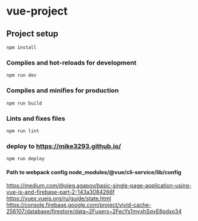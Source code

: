 # vue-project

## Project setup

```
npm install
```

### Compiles and hot-reloads for development

```
npm run dev
```

### Compiles and minifies for production

```
npm run build
```

### Lints and fixes files

```
npm run lint
```

### deploy to https://mike3293.github.io/

```
npm run deploy
```

#### Path to webpack config node_modules/@vue/cli-service/lib/config

<!-- See [Configuration Reference](https://cli.vuejs.org/config/). -->


https://medium.com/@oleg.agapov/basic-single-page-application-using-vue-js-and-firebase-part-2-143a3084266f
https://vuex.vuejs.org/ru/guide/state.html
https://console.firebase.google.com/project/vivid-cache-256107/database/firestore/data~2Fusers~2FecYs1myxhSqvE8pdxo34